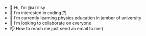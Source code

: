 - 👋 Hi, I’m @azrllsy
- 👀 I’m interested in coding(?)
- 🌱 I’m currently learning physics education in jember of university
- 💞️ I’m looking to collaborate on everyone
- 📫 How to reach me just send an email to me:)

<!---
azrllsy/azrllsy is a ✨ special ✨ repository because its `README.md` (this file) appears on your GitHub profile.
You can click the Preview link to take a look at your changes.
--->
